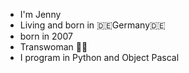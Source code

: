 * I'm Jenny
* Living and born in 🇩🇪Germany🇩🇪
* born in 2007
* Transwoman 🏳️‍⚧️
* I program in Python and Object Pascal
